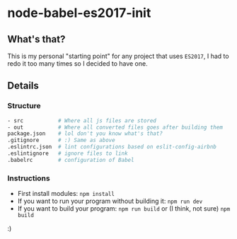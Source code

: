 # node-babel-es2017-init
## What's that?
This is my personal "starting point" for any project that uses `ES2017`, I had to redo it too many times so I decided to have one.

## Details
### Structure
```sh
- src           # Where all js files are stored
- out           # Where all converted files goes after building them
package.json    # lol don't you know what's that?
.gitignore      # :) Same as above
.eslintrc.json  # lint configurations based on eslit-config-airbnb
.eslintignore   # ignore files to link
.babelrc        # configuration of Babel
```

### Instructions
-  First install modules: `npm install` 
-  If you want to run your program without building it: `npm run dev`
-  If you want to build your program: `npm run build` or (I think, not sure) `npm build`

:)